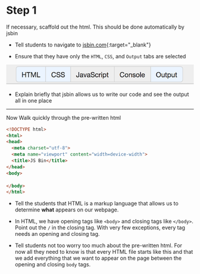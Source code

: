 # Step 1

If necessary, scaffold out the html. This should be done automatically by jsbin

* Tell students to navigate to [jsbin.com](http://jsbin.com){:target="_blank"}

* Ensure that they have only the `HTML`, `CSS`, and `Output` tabs are selected

![buttons](images/buttons.png)

* Explain briefly that jsbin allows us to write our code and see the output all in one place

---
Now Walk quickly through the pre-written html

```html
<!DOCTYPE html>
<html>
<head>
  <meta charset="utf-8">
  <meta name="viewport" content="width=device-width">
  <title>JS Bin</title>
</head>
<body>

</body>
</html>
```

* Tell the students that HTML is a markup language that allows us to determine **what** appears on our webpage.

* In HTML, we have opening tags like `<body>` and closing tags like `</body>`. Point out the `/` in the closing tag. With very few exceptions, every tag needs an opening and closing tag.

* Tell students not too worry too much about the pre-written html. For now all they need to know is that every HTML file starts like this and that we add everything that we want to appear on the page between the opening and closing `body` tags.
